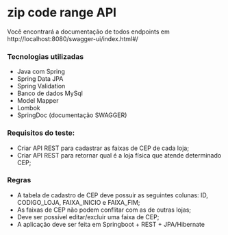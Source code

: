 # zip code range API

Você encontrará a documentação de todos endpoints em http://localhost:8080/swagger-ui/index.html#/

### Tecnologias utilizadas
- Java com Spring
- Spring Data JPA
- Spring Validation
- Banco de dados MySql
- Model Mapper
- Lombok
- SpringDoc (documentação SWAGGER)

### Requisitos do teste:
- Criar API REST para cadastrar as faixas de CEP de cada loja;
- Criar API REST para retornar qual é a loja física que atende determinado CEP;

### Regras
- A tabela de cadastro de CEP deve possuir as seguintes colunas: 
  ID, CODIGO_LOJA, FAIXA_INICIO e FAIXA_FIM;
- As faixas de CEP não podem conflitar com as de outras lojas;
- Deve ser possível editar/excluir uma faixa de CEP;
- A aplicação deve ser feita em Springboot + REST + JPA/Hibernate
